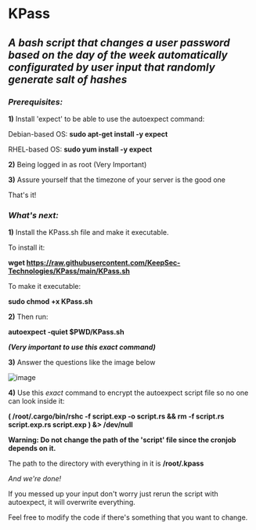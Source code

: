 # KPass

## *A bash script that changes a user password based on the day of the week automatically configurated by user input that randomly generate salt of hashes*

### ***Prerequisites:***

**1)** Install 'expect' to be able to use the autoexpect command:

Debian-based OS: **sudo apt-get install -y expect**

RHEL-based OS: **sudo yum install -y expect**

**2)** Being logged in as root (Very Important)

**3)** Assure yourself that the timezone of your server is the good one

That's it!

### ***What's next:***

**1)** Install the KPass.sh file and make it executable.

To install it: 

**wget https://raw.githubusercontent.com/KeepSec-Technologies/KPass/main/KPass.sh**

To make it executable:

**sudo chmod +x KPass.sh**

**2)** Then run: 

**autoexpect -quiet $PWD/KPass.sh** 

***(Very important to use this exact command)***

**3)** Answer the questions like the image below

![image](https://user-images.githubusercontent.com/108779415/177899289-40cfa492-59d2-4fd5-9fd1-b837a9db0627.png)



**4)** Use this *exact* command to encrypt the autoexpect script file so no one can look inside it:

**( /root/.cargo/bin/rshc -f script.exp -o script.rs && rm -f script.rs script.exp.rs script.exp ) &> /dev/null**



**Warning: Do not change the path of the 'script' file since the cronjob depends on it.**

The path to the directory with everything in it is **/root/.kpass**

*And we're done!*

If you messed up your input don't worry just rerun the script with autoexpect, it will overwrite everything.

Feel free to modify the code if there's something that you want to change.



